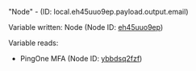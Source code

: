 "Node" - (ID: local.eh45uuo9ep.payload.output.email)

Variable written:
Node (Node ID: [eh45uuo9ep](../nodes/eh45uuo9ep.md))

Variable reads:
* PingOne MFA (Node ID: [ybbdsq2fzf](../nodes/ybbdsq2fzf.md))
